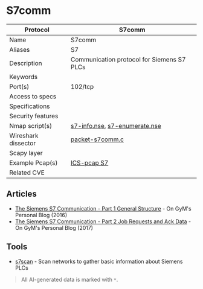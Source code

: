 # S7comm

| Protocol | S7comm |
|---|---|
| Name | S7comm |
| Aliases | S7 |
| Description | Communication protocol for Siemens S7 PLCs |
| Keywords |  |
| Port(s) | 102/tcp |
| Access to specs |  |
| Specifications |  |
| Security features |  |
| Nmap script(s) | [s7-info.nse](https://nmap.org/nsedoc/scripts/s7-info.html), [s7-enumerate.nse](https://github.com/digitalbond/Redpoint/blob/master/s7-enumerate.nse) |
| Wireshark dissector | [packet-s7comm.c](https://github.com/wireshark/wireshark/blob/master/epan/dissectors/packet-s7comm.c) |
| Scapy layer |  |
| Example Pcap(s) | [ICS-pcap S7](https://github.com/automayt/ICS-pcap/tree/master/S7) |
| Related CVE |  |

## Articles
- [The Siemens S7 Communication - Part 1 General Structure](http://gmiru.com/article/s7comm/) - On GyM's Personal Blog (2016)
- [The Siemens S7 Communication - Part 2 Job Requests and Ack Data](http://gmiru.com/article/s7comm-part2/) - On GyM's Personal Blog (2017)
## Tools
- [s7scan](https://github.com/klsecservices/s7scan) - Scan networks to gather basic information about Siemens PLCs

> All AI-generated data is marked with `*`.
